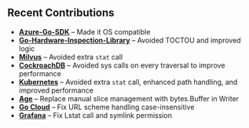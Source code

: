 ## Recent Contributions

- **[Azure-Go-SDK](https://github.com/Azure/azure-sdk-for-go/pull/24040)** – Made it OS compatible  
- **[Go-Hardware-Inspection-Library](https://github.com/jaypipes/ghw/pull/400)** – Avoided TOCTOU and improved logic  
- **[Milvus](https://github.com/milvus-io/milvus/pull/39623)** – Avoided extra `stat` call  
- **[CockroachDB](https://github.com/cockroachdb/cockroach/pull/139108)** – Avoided sys calls on every traversal to improve performance  
- **[Kubernetes](https://github.com/kubernetes/kubernetes/pull/129944)** – Avoided extra `stat` call, enhanced path handling, and improved performance
- **[Age](https://github.com/FiloSottile/age/pull/619)** – Replace manual slice management with bytes.Buffer in Writer 
- **[Go Cloud](https://github.com/google/go-cloud/pull/3521)** – Fix URL scheme handling case-insensitive 
- **[Grafana](https://github.com/grafana/grafana/pull/100319)** – Fix Lstat call and symlink permission   

